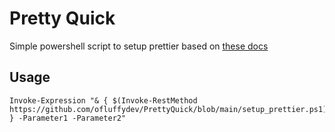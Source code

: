 # Pretty Quick
Simple powershell script to setup prettier based on [these docs](https://prettier.io/docs/en/install.html)

## Usage
```
Invoke-Expression "& { $(Invoke-RestMethod https://github.com/ofluffydev/PrettyQuick/blob/main/setup_prettier.ps1) } -Parameter1 -Parameter2"
```
